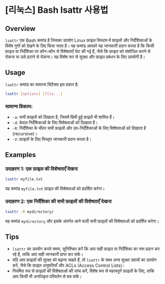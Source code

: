 # [리눅스] Bash lsattr 사용법

## Overview
`lsattr` एक Bash कमांड है जिसका उपयोग Linux फ़ाइल सिस्टम में फ़ाइलों और निर्देशिकाओं के विशेष गुणों को देखने के लिए किया जाता है। यह कमांड आपको यह जानकारी प्रदान करता है कि किसी फ़ाइल या निर्देशिका पर कौन-कौन से विशेषताएँ सेट की गई हैं, जैसे कि फ़ाइल को संशोधित करने से रोकना या उसे हटाने से रोकना। यह विशेष रूप से सुरक्षा और फ़ाइल प्रबंधन के लिए उपयोगी है।

## Usage
`lsattr` कमांड का सामान्य सिंटैक्स इस प्रकार है:

```bash
lsattr [options] [file...]
```

### सामान्य विकल्प:
- `-a`: सभी फ़ाइलों को दिखाता है, जिसमें छिपी हुई फ़ाइलें भी शामिल हैं।
- `-d`: केवल निर्देशिकाओं के लिए विशेषताओं को दिखाता है।
- `-R`: निर्देशिका के भीतर सभी फ़ाइलों और उप-निर्देशिकाओं के लिए विशेषताओं को दिखाता है (recursive)।
- `-V`: फ़ाइलों के लिए विस्तृत जानकारी प्रदान करता है।

## Examples
### उदाहरण 1: एक फ़ाइल की विशेषताएँ देखना
```bash
lsattr myfile.txt
```
यह कमांड `myfile.txt` फ़ाइल की विशेषताओं को प्रदर्शित करेगा।

### उदाहरण 2: एक निर्देशिका की सभी फ़ाइलों की विशेषताएँ देखना
```bash
lsattr -R mydirectory/
```
यह कमांड `mydirectory` और इसके अंतर्गत आने वाली सभी फ़ाइलों की विशेषताओं को प्रदर्शित करेगा।

## Tips
- `lsattr` का उपयोग करते समय, सुनिश्चित करें कि आप सही फ़ाइल या निर्देशिका का नाम प्रदान कर रहे हैं, ताकि आप सही जानकारी प्राप्त कर सकें।
- यदि आप फ़ाइलों की सुरक्षा को बढ़ाना चाहते हैं, तो `lsattr` के साथ अन्य सुरक्षा उपायों का उपयोग करें, जैसे कि फ़ाइल अनुमतियाँ और ACLs (Access Control Lists)।
- नियमित रूप से फ़ाइलों की विशेषताओं की जांच करें, विशेष रूप से महत्वपूर्ण फ़ाइलों के लिए, ताकि आप किसी भी अनधिकृत परिवर्तन से बच सकें।